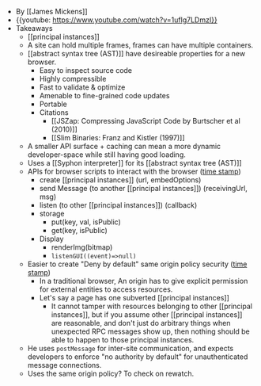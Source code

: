 - By [[James Mickens]]
- {{youtube: https://www.youtube.com/watch?v=1uflg7LDmzI}}
- Takeaways
    - [[principal instances]] 
    - A site can hold multiple frames, frames can have multiple containers.
    - [[abstract syntax tree (AST)]] have desireable properties for a new browser.
        - Easy to inspect source code
        - Highly compressible
        - Fast to validate & optimize
        - Amenable to fine-grained code updates
        - Portable
        - Citations
            - [[JSZap: Compressing JavaScript Code by Burtscher et al (2010)]]
            - [[Slim Binaries: Franz and Kistler (1997)]]
    - A smaller API surface + caching can mean a more dynamic developer-space while still having good loading.
    - Uses a [[Syphon interpreter]] for its [[abstract syntax tree (AST)]]
    - APIs for browser scripts to interact with the browser ([time stamp](https://youtu.be/1uflg7LDmzI?t=1434))
        - create [[principal instances]] (url, embedOptions)
        - send Message (to another [[principal instances]]) (receivingUrl, msg)
        - listen (to other [[principal instances]]) (callback)
        - storage
            - put(key, val, isPublic)
            - get(key, isPublic)
        - Display
            - renderImg(bitmap)
            - `listenGUI((event)=>null)`
    - Easier to create "Deny by default" same origin policy security ([time stamp](https://youtu.be/1uflg7LDmzI?t=2354))
        - In a traditional browser, An origin has to give explicit permission for external entities to access resources.
        - Let's say a page has one subverted [[principal instances]]
            - It cannot tamper with resources belonging to other [[principal instances]], but if you assume other [[principal instances]] are reasonable, and don't just do arbitrary things when unexpected RPC messages show up, then nothing should be able to happen to those principal instances.
    - He uses `postMessage` for inter-site communication, and expects developers to enforce "no authority by default" for unauthenticated message connections.
    - Uses the same origin policy? To check on rewatch.
